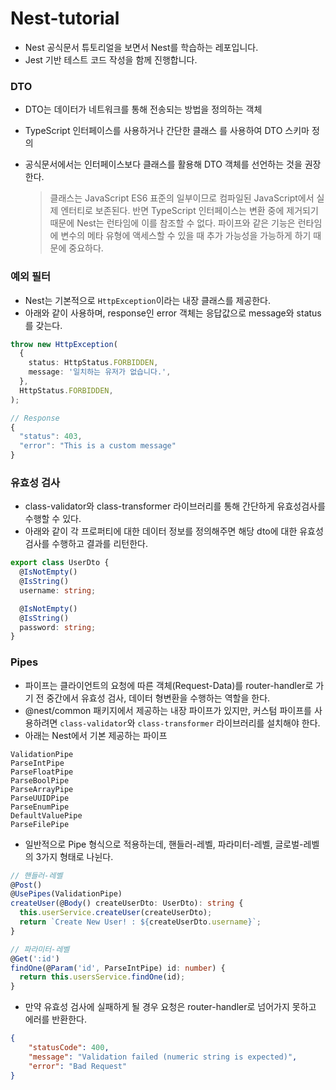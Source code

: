 # Nest-tutorial

- Nest 공식문서 튜토리얼을 보면서 Nest를 학습하는 레포입니다.
- Jest 기반 테스트 코드 작성을 함께 진행합니다.

### DTO

- DTO는 데이터가 네트워크를 통해 전송되는 방법을 정의하는 객체
- TypeScript 인터페이스를 사용하거나 간단한 클래스 를 사용하여 DTO 스키마 정의
- 공식문서에서는 인터페이스보다 클래스를 활용해 DTO 객체를 선언하는 것을 권장한다.<br/>

  > 클래스는 JavaScript ES6 표준의 일부이므로 컴파일된 JavaScript에서 실제 엔터티로 보존된다. 반면 TypeScript 인터페이스는 변환 중에 제거되기 때문에 Nest는 런타임에 이를 참조할 수 없다. 파이프와 같은 기능은 런타임에 변수의 메타 유형에 액세스할 수 있을 때 추가 가능성을 가능하게 하기 때문에 중요하다.

### 예외 필터

- Nest는 기본적으로 `HttpException`이라는 내장 클래스를 제공한다.
- 아래와 같이 사용하며, response인 error 객체는 응답값으로 message와 status를 갖는다.

```ts
throw new HttpException(
  {
    status: HttpStatus.FORBIDDEN,
    message: '일치하는 유저가 없습니다.',
  },
  HttpStatus.FORBIDDEN,
);

// Response
{
  "status": 403,
  "error": "This is a custom message"
}

```

### 유효성 검사

- class-validator와 class-transformer 라이브러리를 통해 간단하게 유효성검사를 수행할 수 있다.
- 아래와 같이 각 프로퍼티에 대한 데이터 정보를 정의해주면 해당 dto에 대한 유효성 검사를 수행하고 결과를 리턴한다.

```ts
export class UserDto {
  @IsNotEmpty()
  @IsString()
  username: string;

  @IsNotEmpty()
  @IsString()
  password: string;
}
```

### Pipes

- 파이프는 클라이언트의 요청에 따른 객체(Request-Data)를 router-handler로 가기 전 중간에서 유효성 검사, 데이터 형변환을 수행하는 역할을 한다.
- @nest/common 패키지에서 제공하는 내장 파이프가 있지만, 커스텀 파이프를 사용하려면 `class-validator`와 `class-transformer` 라이브러리를 설치해야 한다.
- 아래는 Nest에서 기본 제공하는 파이프

```
ValidationPipe
ParseIntPipe
ParseFloatPipe
ParseBoolPipe
ParseArrayPipe
ParseUUIDPipe
ParseEnumPipe
DefaultValuePipe
ParseFilePipe
```

- 일반적으로 Pipe 형식으로 적용하는데, 핸들러-레벨, 파라미터-레벨, 글로벌-레벨의 3가지 형태로 나뉜다.

```ts
// 핸들러-레벨
@Post()
@UsePipes(ValidationPipe)
createUser(@Body() createUserDto: UserDto): string {
  this.userService.createUser(createUserDto);
  return `Create New User! : ${createUserDto.username}`;
}

// 파라미터-레벨
@Get(':id')
findOne(@Param('id', ParseIntPipe) id: number) {
  return this.usersService.findOne(id);
}
```

- 만약 유효성 검사에 실패하게 될 경우 요청은 router-handler로 넘어가지 못하고 에러를 반환한다.

```JSON
{
    "statusCode": 400,
    "message": "Validation failed (numeric string is expected)",
    "error": "Bad Request"
}
```
